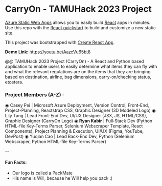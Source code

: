 # CarryOn - TAMUHack 2023 Project

[Azure Static Web Apps](https://docs.microsoft.com/azure/static-web-apps/overview) allows you to easily build [React](https://reactjs.org/) apps in minutes. Use this repo with the [React quickstart](https://docs.microsoft.com/azure/static-web-apps/getting-started?tabs=react) to build and customize a new static site.

This project was bootstrapped with [Create React App](https://github.com/facebook/create-react-app).

<strong>Demo Link: </strong>https://youtu.be/AazcVu65bt8

@@ TAMUHack 2023 Project (CarryOn) - 
A React and Python based application to enable users to easily determine what items they can fly with and what the relevant regulations are on the items that they are bringing based on destination, airline, bag dimensions, carry-on/checking status, etcetera.

### Project Members (A-Z) - 
◉ Casey Pei | Microsoft Azure Deployment, Version Control, Front-End, Project-Planning, Reactstrap CSS, Graphic Designer (3D Modeled Logo)
◉ Lily Tang | Lead Front-End Dev, UI/UX Designer (JSX, JS, HTML/CSS), Graphic Designer (CarryOn Logo)
◉ <strong>Ryan Kabir</strong> | Full-Stack Dev (Python HTML-file Key-Terms Parser, Selenium Webscraper Template, React Components), Project Planning & Execution, UI/UX (Figma, YouTube, DevPost)
◉ Yuqian Cao | Lead Back-End Dev, Python (Selenium Webscraper, Python HTML-file Key-Terms Parser)

--

#### Fun Facts:
- Our logo is called a PackMate
- His name is Will, because he Will help you pack :)
